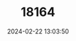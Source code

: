 ---
title: "18164"
category: "Prionomys batesi"
draft: false
date: 2024-02-22 13:03:50
languages:
  English: ["Dollman's Tree Mouse"]
---